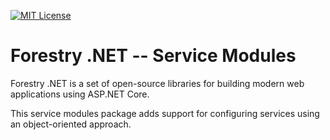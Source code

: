 [![MIT License](https://img.shields.io/github/license/slashpinetech/forestry-dotnet-service-modules?color=1F3B2B&style=flat-square)](https://github.com/slashpinetech/forestry-dotnet-service-modules/blob/main/LICENSE)

# Forestry .NET -- Service Modules

Forestry .NET is a set of open-source libraries for building modern web
applications using ASP.NET Core.

This service modules package adds support for configuring services using an
object-oriented approach.

